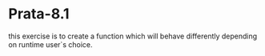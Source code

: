 # Prata-8.1
this exercise is to create a function which will behave differently depending on runtime user`s choice.

